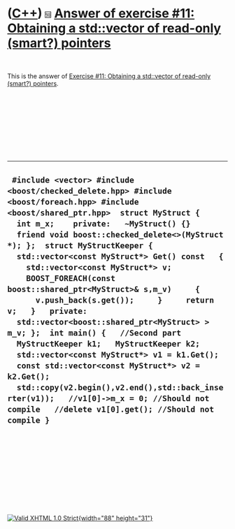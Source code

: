 



 

 

 

 

 

([C++](Cpp.htm)) ![C++98](PicCpp98.png) [Answer of exercise \#11: Obtaining a std::vector of read-only (smart?) pointers](CppExerciseReadonlyVectorOfPointersAnswer.htm)
========================================================================================================================================================================

 

This is the answer of [Exercise \#11: Obtaining a std::vector of
read-only (smart?) pointers](CppExerciseReadonlyVectorOfPointers.htm).

 

 

 

 

 

  --------------------------------------------------------------------------------------------------------------------------------------------------------------------------------------------------------------------------------------------------------------------------------------------------------------------------------------------------------------------------------------------------------------------------------------------------------------------------------------------------------------------------------------------------------------------------------------------------------------------------------------------------------------------------------------------------------------------------------------------------------------------------------------------------------------------------------------------------------------------
  ` #include <vector> #include <boost/checked_delete.hpp> #include <boost/foreach.hpp> #include <boost/shared_ptr.hpp>  struct MyStruct {   int m_x;    private:   ~MyStruct() {}   friend void boost::checked_delete<>(MyStruct *); };  struct MyStructKeeper {   std::vector<const MyStruct*> Get() const   {     std::vector<const MyStruct*> v;     BOOST_FOREACH(const boost::shared_ptr<MyStruct>& s,m_v)     {       v.push_back(s.get());     }     return v;   }   private:   std::vector<boost::shared_ptr<MyStruct> > m_v; };  int main() {   //Second part   MyStructKeeper k1;   MyStructKeeper k2;   std::vector<const MyStruct*> v1 = k1.Get();   const std::vector<const MyStruct*> v2 = k2.Get();   std::copy(v2.begin(),v2.end(),std::back_inserter(v1));   //v1[0]->m_x = 0; //Should not compile   //delete v1[0].get(); //Should not compile }`
  --------------------------------------------------------------------------------------------------------------------------------------------------------------------------------------------------------------------------------------------------------------------------------------------------------------------------------------------------------------------------------------------------------------------------------------------------------------------------------------------------------------------------------------------------------------------------------------------------------------------------------------------------------------------------------------------------------------------------------------------------------------------------------------------------------------------------------------------------------------------

 

 

 

 

 





 

[![Valid XHTML 1.0 Strict](valid-xhtml10.png){width="88"
height="31"}](http://validator.w3.org/check?uri=referer)
